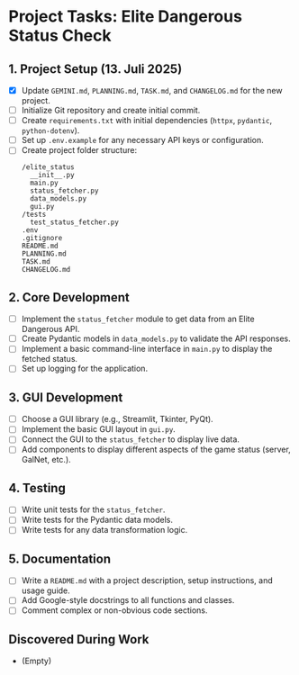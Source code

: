 # Project Tasks: Elite Dangerous Status Check

## 1. Project Setup (13. Juli 2025)

- [x] Update `GEMINI.md`, `PLANNING.md`, `TASK.md`, and `CHANGELOG.md` for the new project.
- [ ] Initialize Git repository and create initial commit.
- [ ] Create `requirements.txt` with initial dependencies (`httpx`, `pydantic`, `python-dotenv`).
- [ ] Set up `.env.example` for any necessary API keys or configuration.
- [ ] Create project folder structure:
  ```plaintext
  /elite_status
    __init__.py
    main.py
    status_fetcher.py
    data_models.py
    gui.py
  /tests
    test_status_fetcher.py
  .env
  .gitignore
  README.md
  PLANNING.md
  TASK.md
  CHANGELOG.md
  ```

## 2. Core Development

- [ ] Implement the `status_fetcher` module to get data from an Elite Dangerous API.
- [ ] Create Pydantic models in `data_models.py` to validate the API responses.
- [ ] Implement a basic command-line interface in `main.py` to display the fetched status.
- [ ] Set up logging for the application.

## 3. GUI Development

- [ ] Choose a GUI library (e.g., Streamlit, Tkinter, PyQt).
- [ ] Implement the basic GUI layout in `gui.py`.
- [ ] Connect the GUI to the `status_fetcher` to display live data.
- [ ] Add components to display different aspects of the game status (server, GalNet, etc.).

## 4. Testing

- [ ] Write unit tests for the `status_fetcher`.
- [ ] Write tests for the Pydantic data models.
- [ ] Write tests for any data transformation logic.

## 5. Documentation

- [ ] Write a `README.md` with a project description, setup instructions, and usage guide.
- [ ] Add Google-style docstrings to all functions and classes.
- [ ] Comment complex or non-obvious code sections.

## Discovered During Work

- (Empty)
